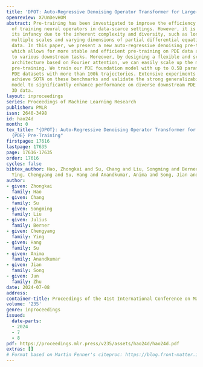 ```yaml
---
title: 'DPOT: Auto-Regressive Denoising Operator Transformer for Large-Scale PDE Pre-Training'
openreview: X7UnDevHOM
abstract: Pre-training has been investigated to improve the efficiency and performance
  of training neural operators in data-scarce settings. However, it is largely in
  its infancy due to the inherent complexity and diversity, such as long trajectories,
  multiple scales and varying dimensions of partial differential equations (PDEs)
  data. In this paper, we present a new auto-regressive denoising pre-training strategy,
  which allows for more stable and efficient pre-training on PDE data and generalizes
  to various downstream tasks. Moreover, by designing a flexible and scalable model
  architecture based on Fourier attention, we can easily scale up the model for large-scale
  pre-training. We train our PDE foundation model with up to 0.5B parameters on 10+
  PDE datasets with more than 100k trajectories. Extensive experiments show that we
  achieve SOTA on these benchmarks and validate the strong generalizability of our
  model to significantly enhance performance on diverse downstream PDE tasks like
  3D data.
layout: inproceedings
series: Proceedings of Machine Learning Research
publisher: PMLR
issn: 2640-3498
id: hao24d
month: 0
tex_title: "{DPOT}: Auto-Regressive Denoising Operator Transformer for Large-Scale
  {PDE} Pre-Training"
firstpage: 17616
lastpage: 17635
page: 17616-17635
order: 17616
cycles: false
bibtex_author: Hao, Zhongkai and Su, Chang and Liu, Songming and Berner, Julius and
  Ying, Chengyang and Su, Hang and Anandkumar, Anima and Song, Jian and Zhu, Jun
author:
- given: Zhongkai
  family: Hao
- given: Chang
  family: Su
- given: Songming
  family: Liu
- given: Julius
  family: Berner
- given: Chengyang
  family: Ying
- given: Hang
  family: Su
- given: Anima
  family: Anandkumar
- given: Jian
  family: Song
- given: Jun
  family: Zhu
date: 2024-07-08
address:
container-title: Proceedings of the 41st International Conference on Machine Learning
volume: '235'
genre: inproceedings
issued:
  date-parts:
  - 2024
  - 7
  - 8
pdf: https://proceedings.mlr.press/v235/assets/hao24d/hao24d.pdf
extras: []
# Format based on Martin Fenner's citeproc: https://blog.front-matter.io/posts/citeproc-yaml-for-bibliographies/
---
```

